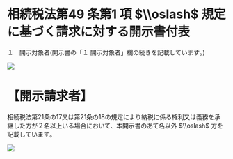 # 相続税法第49 条第1 項 $\\oslash$ 規定に基づく請求に対する開示書付表

１　開示対象者(開示書の「１ 開示対象者」欄の続きを記載しています｡)

![](https://www.nta.go.jp/tmp/a9829932-9727-45b7-b2db-558cde2a6647/images/6e3a5727b2e721d812a8bb920303ca674f97114f2cfcbcf5a9e74fb0bf8b4830.jpg)

# 【開示請求者】

相続税法第21条の17又は第21条の18の規定により納税に係る権利又は義務を承継した方が２名以上いる場合において、本開示書のあて名以外 $\\oslash$ 方を記載しています｡

![](https://www.nta.go.jp/tmp/a9829932-9727-45b7-b2db-558cde2a6647/images/4bfcf233609fde950c4540fe58061a0527635f7e4e0262fc2370dc3aa8bfec58.jpg)